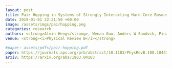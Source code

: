 ```yaml
---
layout: post
title: Pair Hopping in Systems of Strongly Interacting Hard-Core Bosons
date: 2019-01-01 22:21:59 +00:00
image: /assets/imgs/pairhopping.png
categories: research
authors: <strong>Alvin Heng</strong>, Wenan Guo, Anders W Sandvik, Pinaki Sengupta
venue: <strong><i>Physical Review B</i></strong>

#paper: assets/pdfs/pair-hopping.pdf
paper: https://journals.aps.org/prb/abstract/10.1103/PhysRevB.100.104433
arxiv: https://arxiv.org/abs/1903.04103
---
```

